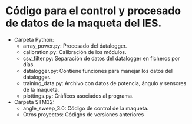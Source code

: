 # Código para el control y procesado de datos de la maqueta del IES.
- Carpeta Python:
  - array_power.py: Procesado del datalogger.
  - calibration.py: Calibración de los módulos.
  - csv_filter.py: Separación de datos del datalogger en ficheros por días.
  - datalogger.py: Contiene funciones para manejar los datos del datalogger.
  - training_data.py: Archivo con datos de potencia, ángulo y sensores de la maqueta.
  - plottings.py: Gráficos asociados al programa.
- Carpeta STM32:
  - angle_sweep_3.0: Código de control de la maqueta.
  - Otros proyectos: Códigos de versiones anteriores
